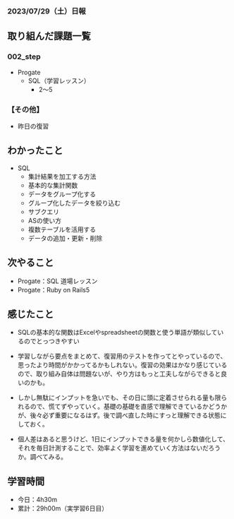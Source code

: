 ### 2023/07/29（土）日報

## 取り組んだ課題一覧
### 002_step
- Progate
    - SQL（学習レッスン）
        - 2〜5
### 【その他】
- 昨日の復習
## わかったこと
- SQL
    - 集計結果を加工する方法
    - 基本的な集計関数
    - データをグループ化する
    - グループ化したデータを絞り込む
    - サブクエリ
    - ASの使い方
    - 複数テーブルを活用する
    - データの追加・更新・削除

## 次やること
- Progate：SQL 道場レッスン
- Progate：Ruby on Rails5 
## 感じたこと
- SQLの基本的な関数はExcelやspreadsheetの関数と使う単語が類似しているのでとっつきやすい

- 学習しながら要点をまとめて、復習用のテストを作ってとやっているので、思ったより時間がかかってるかもしれない。復習の効果はかなり感じているので、取り組み自体は問題ないが、やり方はもっと工夫しながらできると良いのかも。
- しかし無駄にインプットを急いでも、その日に頭に定着させられる量も限られるので、慌てずやっていく。基礎の基礎を直感で理解できているかどうかが、後々必ず重要になるはず。後で調べ直した時にすっと理解できる状態にしておく。
- 個人差はあると思うけど、1日にインプットできる量を何かしら数値化して、それを毎日計測することで、効率よく学習を進めていく方法はないだろうか。調べてみる。

## 学習時間
- 今日：4h30m
- 累計：29h00m（実学習6日目）

